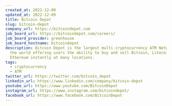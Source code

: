 ```yaml
---
created_at: 2022-12-09
updated_at: 2022-12-09
title: Bitcoin Depot
slug: bitcoin-depot
company_url: https://bitcoindepot.com
job_board_url: https://bitcoindepot.com/careers/
job_board_provider: greenhouse
job_board_hostname: bitcoindepot
description: Bitcoin Depot is the largest multi-cryptocurrency ATM Networks in
  the world offering users the ability to buy and sell Bitcoin, Litecoin, and
  Ethereum instantly at many locations.
tags:
  - cryptocurrency
  - ATM
twitter_url: https://twitter.com/bitcoin_depot
linkedin_url: https://www.linkedin.com/company/bitcoin-depot
youtube_url: https://www.youtube.com/BitcoinDepot
instagram_url: https://www.instagram.com/bitcoindepot/
facebook_url: https://www.facebook.com/BitcoinDepot
---
```


